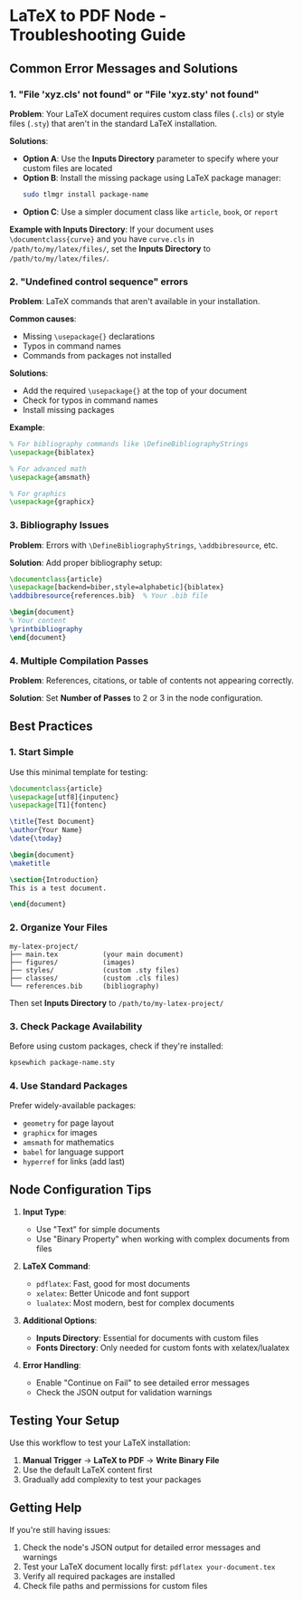 # LaTeX to PDF Node - Troubleshooting Guide

## Common Error Messages and Solutions

### 1. "File 'xyz.cls' not found" or "File 'xyz.sty' not found"

**Problem**: Your LaTeX document requires custom class files (`.cls`) or style files (`.sty`) that aren't in the standard LaTeX installation.

**Solutions**:
- **Option A**: Use the **Inputs Directory** parameter to specify where your custom files are located
- **Option B**: Install the missing package using LaTeX package manager:
  ```bash
  sudo tlmgr install package-name
  ```
- **Option C**: Use a simpler document class like `article`, `book`, or `report`

**Example with Inputs Directory**:
If your document uses `\documentclass{curve}` and you have `curve.cls` in `/path/to/my/latex/files/`, set the **Inputs Directory** to `/path/to/my/latex/files/`.

### 2. "Undefined control sequence" errors

**Problem**: LaTeX commands that aren't available in your installation.

**Common causes**:
- Missing `\usepackage{}` declarations
- Typos in command names
- Commands from packages not installed

**Solutions**:
- Add the required `\usepackage{}` at the top of your document
- Check for typos in command names
- Install missing packages

**Example**:
```latex
% For bibliography commands like \DefineBibliographyStrings
\usepackage{biblatex}

% For advanced math
\usepackage{amsmath}

% For graphics
\usepackage{graphicx}
```

### 3. Bibliography Issues

**Problem**: Errors with `\DefineBibliographyStrings`, `\addbibresource`, etc.

**Solution**: Add proper bibliography setup:
```latex
\documentclass{article}
\usepackage[backend=biber,style=alphabetic]{biblatex}
\addbibresource{references.bib}  % Your .bib file

\begin{document}
% Your content
\printbibliography
\end{document}
```

### 4. Multiple Compilation Passes

**Problem**: References, citations, or table of contents not appearing correctly.

**Solution**: Set **Number of Passes** to 2 or 3 in the node configuration.

## Best Practices

### 1. Start Simple
Use this minimal template for testing:
```latex
\documentclass{article}
\usepackage[utf8]{inputenc}
\usepackage[T1]{fontenc}

\title{Test Document}
\author{Your Name}
\date{\today}

\begin{document}
\maketitle

\section{Introduction}
This is a test document.

\end{document}
```

### 2. Organize Your Files
```
my-latex-project/
├── main.tex           (your main document)
├── figures/           (images)
├── styles/            (custom .sty files)
├── classes/           (custom .cls files)
└── references.bib     (bibliography)
```
Then set **Inputs Directory** to `/path/to/my-latex-project/`

### 3. Check Package Availability
Before using custom packages, check if they're installed:
```bash
kpsewhich package-name.sty
```

### 4. Use Standard Packages
Prefer widely-available packages:
- `geometry` for page layout
- `graphicx` for images
- `amsmath` for mathematics
- `babel` for language support
- `hyperref` for links (add last)

## Node Configuration Tips

1. **Input Type**: 
   - Use "Text" for simple documents
   - Use "Binary Property" when working with complex documents from files

2. **LaTeX Command**:
   - `pdflatex`: Fast, good for most documents
   - `xelatex`: Better Unicode and font support
   - `lualatex`: Most modern, best for complex documents

3. **Additional Options**:
   - **Inputs Directory**: Essential for documents with custom files
   - **Fonts Directory**: Only needed for custom fonts with xelatex/lualatex

4. **Error Handling**:
   - Enable "Continue on Fail" to see detailed error messages
   - Check the JSON output for validation warnings

## Testing Your Setup

Use this workflow to test your LaTeX installation:

1. **Manual Trigger** → **LaTeX to PDF** → **Write Binary File**
2. Use the default LaTeX content first
3. Gradually add complexity to test your packages

## Getting Help

If you're still having issues:

1. Check the node's JSON output for detailed error messages and warnings
2. Test your LaTeX document locally first: `pdflatex your-document.tex`
3. Verify all required packages are installed
4. Check file paths and permissions for custom files 